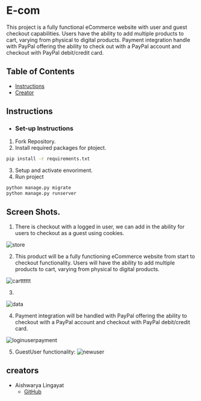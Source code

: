 # E-com
This project is a fully functional eCommerce website with user and guest checkout capabilities. Users have the ability to add multiple products to cart, varying from physical to digital products. Payment integration handle with PayPal offering the ability to check out with a PayPal account and checkout with PayPal debit/credit card.

## Table of Contents

* [Instructions](#instructions)
* [Creator](#creators)

## Instructions

* ### Set-up Instructions
 1. Fork Repository.
 2. Install required packages for ptoject.
 ```bash
 pip install -r requirements.txt
 ```
 3. Setup and activate envoriment.
 4. Run project
 ```bash
 python manage.py migrate
 python manage.py runserver
 ```

## Screen Shots.

1. There is checkout with a logged in user, we can add in the ability for users to checkout as a guest using cookies.

![store](https://user-images.githubusercontent.com/66966497/105025226-12517800-5a73-11eb-9ac8-61b538401a9f.png)


2. This product will be a fully functioning eCommerce website from start to checkout functionality. Users will have the ability to add multiple products to cart, varying from physical to digital products.

![cartttttt](https://user-images.githubusercontent.com/66966497/105024297-eed9fd80-5a71-11eb-8f4a-b4ec6f539729.png)


3.
![data](https://user-images.githubusercontent.com/66966497/105025189-06fe4c80-5a73-11eb-8912-aaeddd9d1087.png)


4. Payment integration will be handled with PayPal offering the ability to checkout with a PayPal account and checkout with PayPal debit/credit card. 

![loginuserpayment](https://user-images.githubusercontent.com/66966497/105025196-08c81000-5a73-11eb-826c-896c42cff5b0.png)


5. GuestUser functionality:
![newuser](https://user-images.githubusercontent.com/66966497/105026950-28f8ce80-5a75-11eb-9589-9ac5e6d967c8.png)

 
 


## creators

* Aishwarya Lingayat
    - [GitHub](https://github.com/Aishwaryalingayat)
